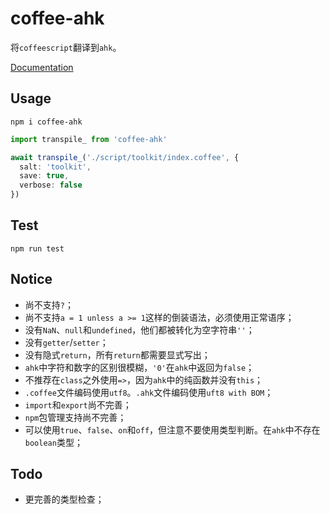 # coffee-ahk

将`coffeescript`翻译到`ahk`。

[Documentation](./doc.md)

## Usage

```shell
npm i coffee-ahk
```

```typescript
import transpile_ from 'coffee-ahk'

await transpile_('./script/toolkit/index.coffee', {
  salt: 'toolkit',
  save: true,
  verbose: false
})
```

## Test

```shell
npm run test
```

## Notice

- 尚不支持`?`；
- 尚不支持`a = 1 unless a >= 1`这样的倒装语法，必须使用正常语序；
- 没有`NaN`、`null`和`undefined`，他们都被转化为空字符串`''`；
- 没有`getter`/`setter`；
- 没有隐式`return`，所有`return`都需要显式写出；
- `ahk`中字符和数字的区别很模糊，`'0'`在`ahk`中返回为`false`；
- 不推荐在`class`之外使用`=>`，因为`ahk`中的纯函数并没有`this`；
- `.coffee`文件编码使用`utf8`。`.ahk`文件编码使用`uft8 with BOM`；
- `import`和`export`尚不完善；
- `npm`包管理支持尚不完善；
- 可以使用`true`、`false`、`on`和`off`，但注意不要使用类型判断。在`ahk`中不存在`boolean`类型；

## Todo

- 更完善的类型检查；